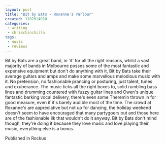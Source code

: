 ```yaml
---
layout: post
title: "Bit by Bats - Roxanne's Parlour"
created: 1182014910
categories:
 - writing
 - chrischinchilla
tags: 
 - music 
 - reviews
---
```


Bit by Bats are a great band, in 'it' for all the right reasons, whilst a vast majority of bands in Melbourne posses some of the most fantastic and expensive equipment but don't do anything with it, Bit by Bats take their average guitars and amps and make some marvellous melodious music with it. No pretension, no fashionable prancing or posturing, just talent, tunes and exuberance. The music ticks all the right boxes to, solid rumbling bass lines and drumming countered with fuzzy guitar lines and Owen's unique fantastic barking vocal delivery, there's even some Theremin thrown in for good measure, even if it's barely audible most of the time. The crowd at Roxanne's are appreciative but not up for dancing, the holiday weekend doesn't seem to have encouraged that many partygoers out and those here are of the fashionable ilk that wouldn't do it anyway. Bit by Bats don't mind though, they're doing it because they love music and love playing their music, everything else is a bonus.

Published in Rockus
